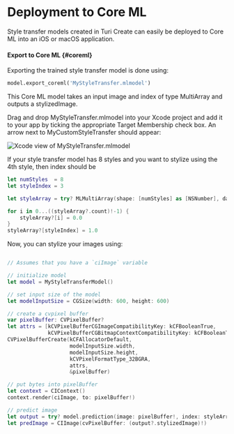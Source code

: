 # Deployment to Core ML

Style transfer models created in Turi Create can easily be deployed to
Core ML into an iOS or macOS application.

#### Export to Core ML {#coreml}

Exporting the trained style transfer model is done using:
```python
model.export_coreml('MyStyleTransfer.mlmodel')
```

This Core ML model takes an input image and index of type MultiArray and
outputs a stylizedImage.

Drag and drop MyStyleTransfer.mlmodel into your Xcode project and add it
to your app by ticking the appropriate Target Membership check box.  An
arrow next to MyCustomStyleTransfer should appear:

![Xcode view of MyStyleTransfer.mlmodel](images/xcode_style_transfer.png)

If your style transfer model has 8 styles and you want to stylize using
the 4th style, then index should be

```swift
let numStyles  = 8
let styleIndex = 3

let styleArray = try? MLMultiArray(shape: [numStyles] as [NSNumber], dataType: MLMultiArrayDataType.double)

for i in 0...((styleArray?.count)!-1) {
    styleArray?[i] = 0.0
}
styleArray?[styleIndex] = 1.0
```

Now, you can stylize your images using:
```swift

// Assumes that you have a `ciImage` variable

// initialize model 
let model = MyStyleTransferModel()

// set input size of the model
let modelInputSize = CGSize(width: 600, height: 600)

// create a cvpixel buffer
var pixelBuffer: CVPixelBuffer?
let attrs = [kCVPixelBufferCGImageCompatibilityKey: kCFBooleanTrue,
             kCVPixelBufferCGBitmapContextCompatibilityKey: kCFBooleanTrue] as CFDictionary
CVPixelBufferCreate(kCFAllocatorDefault,
                    modelInputSize.width,
                    modelInputSize.height,
                    kCVPixelFormatType_32BGRA,
                    attrs,
                    &pixelBuffer)

// put bytes into pixelBuffer
let context = CIContext()
context.render(ciImage, to: pixelBuffer!)

// predict image
let output = try? model.prediction(image: pixelBuffer!, index: styleArray!)
let predImage = CIImage(cvPixelBuffer: (output?.stylizedImage)!)

```
